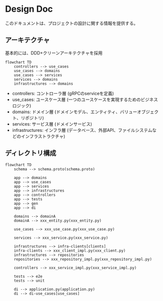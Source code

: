 # Design Doc

このドキュメントは、プロジェクトの設計に関する情報を提供する。

## アーキテクチャ

基本的には、DDD+クリーンアーキテクチャを採用

```mermaid
flowchart TD
    controllers --> use_cases
    use_cases --> domains
    use_cases --> services
    services --> domains
    infrastructures --> domains
```

- controllers: コントローラ層 (gRPCのserviceを定義)
- use_cases: ユースケース層 (一つのユースケースを実現するためのビジネスロジック)
- domains: ドメイン層 (ドメインモデル、エンティティ、バリューオブジェクト、リポジトリ)
- services: サービス層 (ドメインサービス)
- infrastructures: インフラ層 (データベース、外部API、ファイルシステムなどのインフラストラクチャ)

## ディレクトリ構成

```mermaid
flowchart TD
    schema --> schema.proto(schema.proto)

    app --> domains
    app --> use_cases
    app --> services
    app --> infrastructures
    app --> controllers
    app --> tests
    app --> gen
    app --> di

    domains --> domainA
    domainA --> xxx_entity.py(xxx_entity.py)

    use_cases --> xxx_use_case.py(xxx_use_case.py)

    services --> xxx_service.py(xxx_service.py)

    infrastructures --> infra-clients[clients]
    infra-clients --> xxx_client_impl.py(xxx_client.py)
    infrastructures --> repositories
    repositories --> xxx_repository_impl.py(xxx_repository_impl.py)

    controllers --> xxx_service_impl.py(xxx_service_impl.py)

    tests --> e2e
    tests --> unit

    di --> application.py(application.py)
    di --> di-use_cases[use_cases]
```
